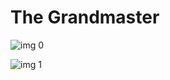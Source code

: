 # The Grandmaster

![img 0](https://i.imgur.com/GjBOGTD.jpg)

![img 1](https://i.imgur.com/CN2uWOB.jpg)

